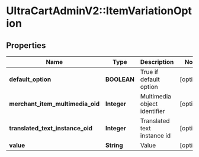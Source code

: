 # UltraCartAdminV2::ItemVariationOption

## Properties
Name | Type | Description | Notes
------------ | ------------- | ------------- | -------------
**default_option** | **BOOLEAN** | True if default option | [optional] 
**merchant_item_multimedia_oid** | **Integer** | Multimedia object identifier | [optional] 
**translated_text_instance_oid** | **Integer** | Translated text instance id | [optional] 
**value** | **String** | Value | [optional] 


